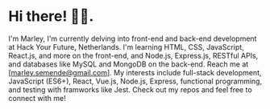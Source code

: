 # Hi there! 👋🏿.
I'm Marley, I'm currently delving into front-end and back-end development at Hack Your Future, Netherlands. I'm learning HTML, CSS, JavaScript, React.js, and more on the front-end, and Node.js, Express.js, RESTful APIs, and databases like MySQL and MongoDB on the back-end. Reach me at [marley.semende@gmail.com]. My interests include full-stack development, JavaScript (ES6+), React, Vue.js, Node.js, Express, functional programming, and testing with framworks like Jest. Check out my repos and feel free to connect with me!

